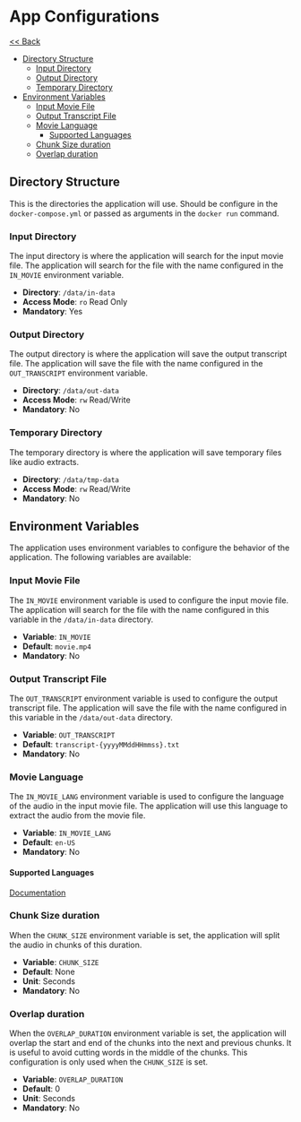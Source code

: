 # App Configurations

[<< Back](../README.md)

- [Directory Structure](#directory-structure)
  - [Input Directory](#input-directory)
  - [Output Directory](#output-directory)
  - [Temporary Directory](#temporary-directory)
- [Environment Variables](#environment-variables)
  - [Input Movie File](#input-movie-file)
  - [Output Transcript File](#output-transcript-file)
  - [Movie Language](#movie-language)
    - [Supported Languages](#supported-languages)
  - [Chunk Size duration](#chunk-size-duration)
  - [Overlap duration](#overlap-duration)



## Directory Structure

This is the directories the application will use. Should be configure in the `docker-compose.yml` or passed as arguments in the `docker run` command.


### Input Directory

The input directory is where the application will search for the input movie file. The application will search for the file with the name configured in the `IN_MOVIE` environment variable.

- **Directory**: `/data/in-data`
- **Access Mode**: `ro` Read Only
- **Mandatory**: Yes


### Output Directory

The output directory is where the application will save the output transcript file. The application will save the file with the name configured in the `OUT_TRANSCRIPT` environment variable.

- **Directory**: `/data/out-data`
- **Access Mode**: `rw` Read/Write
- **Mandatory**: No


### Temporary Directory

The temporary directory is where the application will save temporary files like audio extracts.

- **Directory**: `/data/tmp-data`
- **Access Mode**: `rw` Read/Write
- **Mandatory**: No



## Environment Variables

The application uses environment variables to configure the behavior of the application. The following variables are available:


### Input Movie File

The `IN_MOVIE` environment variable is used to configure the input movie file. The application will search for the file with the name configured in this variable in the `/data/in-data` directory.

- **Variable**: `IN_MOVIE`
- **Default**: `movie.mp4`
- **Mandatory**: No


### Output Transcript File

The `OUT_TRANSCRIPT` environment variable is used to configure the output transcript file. The application will save the file with the name configured in this variable in the `/data/out-data` directory.

- **Variable**: `OUT_TRANSCRIPT`
- **Default**: `transcript-{yyyyMMddHHmmss}.txt`
- **Mandatory**: No


### Movie Language

The `IN_MOVIE_LANG` environment variable is used to configure the language of the audio in the input movie file. The application will use this language to extract the audio from the movie file.

- **Variable**: `IN_MOVIE_LANG`
- **Default**: `en-US`
- **Mandatory**: No

#### Supported Languages

[Documentation](https://cloud.google.com/speech/docs/languages)


### Chunk Size duration

When the `CHUNK_SIZE` environment variable is set, the application will split the audio in chunks of this duration.

- **Variable**: `CHUNK_SIZE`
- **Default**: None
- **Unit**: Seconds
- **Mandatory**: No


### Overlap duration

When the `OVERLAP_DURATION` environment variable is set, the application will overlap the start and end of the chunks into the next and previous chunks.
It is useful to avoid cutting words in the middle of the chunks.
This configuration is only used when the `CHUNK_SIZE` is set.

- **Variable**: `OVERLAP_DURATION`
- **Default**: 0
- **Unit**: Seconds
- **Mandatory**: No
